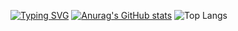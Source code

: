[![Typing SVG](https://readme-typing-svg.demolab.com?font=&size=30&pause=1000&color=9765F7&center=%E7%9C%9F&vCenter=%E5%81%87&repeat=%E7%9C%9F&random=%E5%81%87&width=435&lines=%E6%81%AD%E5%96%9C%E5%BC%80%E5%90%AF%E5%AE%9D%E8%97%8F%EF%BC%9Atype-%E4%BA%91%E7%9A%84%E4%BB%93%E5%BA%93)](https://git.io/typing-svg)
[![Anurag's GitHub stats](https://github-readme-stats.vercel.app/api?username=2648782102)](https://github.com/anuraghazra/github-readme-stats)
![Top Langs](https://github-readme-stats.vercel.app/api/top-langs/?username=2648782102&size_weight=0.5&count_weight=0.5)
